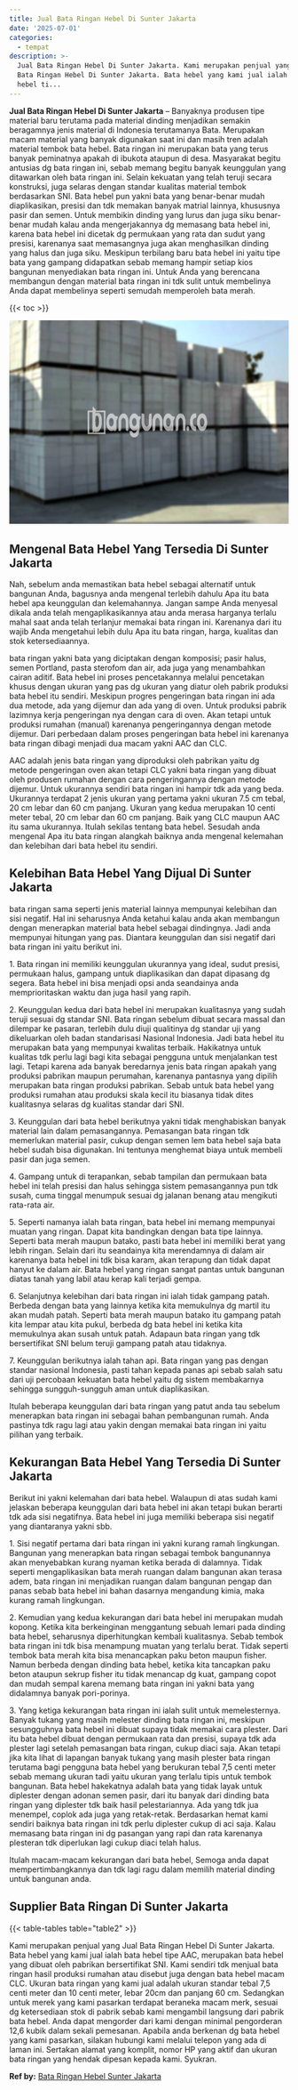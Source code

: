 ```yaml
---
title: Jual Bata Ringan Hebel Di Sunter Jakarta
date: '2025-07-01'
categories:
  - tempat
description: >-
  Jual Bata Ringan Hebel Di Sunter Jakarta. Kami merupakan penjual yang Jual
  Bata Ringan Hebel Di Sunter Jakarta. Bata hebel yang kami jual ialah bata
  hebel ti...
---
```


**Jual Bata Ringan Hebel Di Sunter Jakarta** – Banyaknya produsen tipe material baru terutama pada material dinding menjadikan semakin beragamnya jenis material di Indonesia terutamanya Bata. Merupakan macam material yang banyak digunakan saat ini dan masih tren adalah material tembok bata hebel. Bata ringan ini merupakan bata yang terus banyak peminatnya apakah di ibukota ataupun di desa. Masyarakat begitu antusias dg bata ringan ini, sebab memang begitu banyak keunggulan yang ditawarkan oleh bata ringan ini. Selain kekuatan yang telah teruji secara konstruksi, juga selaras dengan standar kualitas material tembok berdasarkan SNI. Bata hebel pun yakni bata yang benar-benar mudah diaplikasikan, presisi dan tdk memakan banyak matrial lainnya, khususnya pasir dan semen. Untuk membikin dinding yang lurus dan juga siku benar-benar mudah kalau anda mengerjakannya dg memasang bata hebel ini, karena bata hebel ini dicetak dg permukaan yang rata dan sudut yang presisi, karenanya saat memasangnya juga akan menghasilkan dinding yang halus dan juga siku. Meskipun terbilang baru bata hebel ini yaitu tipe bata yang gampang didapatkan sebab memang hampir setiap kios bangunan menyediakan bata ringan ini. Untuk Anda yang berencana membangun dengan material bata ringan ini tdk sulit untuk membelinya Anda dapat membelinya seperti semudah memperoleh bata merah.

{{< toc >}}

![Jual Bata Ringan Hebel Di Sunter Jakarta](/images/jual-hebel-murah-37.png)

## Mengenal Bata Hebel Yang Tersedia Di Sunter Jakarta

Nah, sebelum anda memastikan bata hebel sebagai alternatif untuk bangunan Anda, bagusnya anda mengenal terlebih dahulu Apa itu bata hebel apa keunggulan dan kelemahannya. Jangan sampe Anda menyesal dikala anda telah mengaplikasikannya atau anda merasa harganya terlalu mahal saat anda telah terlanjur memakai bata ringan ini. Karenanya dari itu wajib Anda mengetahui lebih dulu Apa itu bata ringan, harga, kualitas dan stok ketersediaannya.

bata ringan yakni bata yang diciptakan dengan komposisi; pasir halus, semen Portland, pasta sterofom dan air, ada juga yang menambahkan cairan aditif. Bata hebel ini proses pencetakannya melalui pencetakan khusus dengan ukuran yang pas dg ukuran yang diatur oleh pabrik produksi bata hebel itu sendiri. Meskipun progres pengeringan bata ringan ini ada dua metode, ada yang dijemur dan ada yang di oven. Untuk produksi pabrik lazimnya kerja pengeringan nya dengan cara di oven. Akan tetapi untuk produksi rumahan (manual) karenanya pengeringannya dengan metode dijemur. Dari perbedaan dalam proses pengeringan bata hebel ini karenanya bata ringan dibagi menjadi dua macam yakni AAC dan CLC.

AAC adalah jenis bata ringan yang diproduksi oleh pabrikan yaitu dg metode pengeringan oven akan tetapi CLC yakni bata ringan yang dibuat oleh produsen rumahan dengan cara pengeringannya dengan metode dijemur. Untuk ukurannya sendiri bata ringan ini hampir tdk ada yang beda. Ukurannya terdapat 2 jenis ukuran yang pertama yakni ukuran 7.5 cm tebal, 20 cm lebar dan 60 cm panjang. Ukuran yang kedua merupakan 10 centi meter tebal, 20 cm lebar dan 60 cm panjang. Baik yang CLC maupun AAC itu sama ukurannya. Itulah sekilas tentang bata hebel. Sesudah anda mengenal Apa itu bata ringan alangkah baiknya anda mengenal kelemahan dan kelebihan dari bata hebel itu sendiri.

## Kelebihan Bata Hebel Yang Dijual Di Sunter Jakarta

bata ringan sama seperti jenis material lainnya mempunyai kelebihan dan sisi negatif. Hal ini seharusnya Anda ketahui kalau anda akan membangun dengan menerapkan material bata hebel sebagai dindingnya. Jadi anda mempunyai hitungan yang pas. Diantara keunggulan dan sisi negatif dari bata ringan ini yaitu berikut ini.

1\. Bata ringan ini memiliki keunggulan ukurannya yang ideal, sudut presisi, permukaan halus, gampang untuk diaplikasikan dan dapat dipasang dg segera. Bata hebel ini bisa menjadi opsi anda seandainya anda memprioritaskan waktu dan juga hasil yang rapih.

2\. Keunggulan kedua dari bata hebel ini merupakan kualitasnya yang sudah teruji sesuai dg standar SNI. Bata ringan sebelum dibuat secara massal dan dilempar ke pasaran, terlebih dulu diuji qualitinya dg standar uji yang dikeluarkan oleh badan standarisasi Nasional Indonesia. Jadi bata hebel itu merupakan bata yang mempunyai kwalitas terbaik. Hakikatnya untuk kualitas tdk perlu lagi bagi kita sebagai pengguna untuk menjalankan test lagi. Tetapi karena ada banyak beredarnya jenis bata ringan apakah yang produksi pabrikan maupun perumahan, karenanya pantasnya yang dipilih merupakan bata ringan produksi pabrikan. Sebab untuk bata hebel yang produksi rumahan atau produksi skala kecil itu biasanya tidak dites kualitasnya selaras dg kualitas standar dari SNI.

3\. Keunggulan dari bata hebel berikutnya yakni tidak menghabiskan banyak material lain dalam pemasangannya. Pemasangan bata ringan tdk memerlukan material pasir, cukup dengan semen lem bata hebel saja bata hebel sudah bisa digunakan. Ini tentunya menghemat biaya untuk membeli pasir dan juga semen.

4\. Gampang untuk di terapankan, sebab tampilan dan permukaan bata hebel ini telah presisi dan halus sehingga sistem pemasangannya pun tdk susah, cuma tinggal menumpuk sesuai dg jalanan benang atau mengikuti rata-rata air.

5\. Seperti namanya ialah bata ringan, bata hebel ini memang mempunyai muatan yang ringan. Dapat kita bandingkan dengan bata tipe lainnya. Seperti bata merah maupun batako, pasti bata hebel ini memiliki berat yang lebih ringan. Selain dari itu seandainya kita merendamnya di dalam air karenanya bata hebel ini tdk bisa karam, akan terapung dan tidak dapat hanyut ke dalam air. Bata hebel yang ringan sangat pantas untuk bangunan diatas tanah yang labil atau kerap kali terjadi gempa.

6\. Selanjutnya kelebihan dari bata ringan ini ialah tidak gampang patah. Berbeda dengan bata yang lainnya ketika kita memukulnya dg martil itu akan mudah patah. Seperti bata merah maupun batako itu gampang patah kita lempar atau kita pukul, berbeda dg bata hebel ini ketika kita memukulnya akan susah untuk patah. Adapaun bata ringan yang tdk bersertifikat SNI belum teruji gampang patah atau tidaknya.

7\. Keunggulan berikutnya ialah tahan api. Bata ringan yang pas dengan standar nasional Indonesia, pasti tahan kepada panas api sebab salah satu dari uji percobaan kekuatan bata hebel yaitu dg sistem membakarnya sehingga sungguh-sungguh aman untuk diaplikasikan.

Itulah beberapa keunggulan dari bata ringan yang patut anda tau sebelum menerapkan bata ringan ini sebagai bahan pembangunan rumah. Anda pastinya tdk ragu lagi atau yakin dengan memakai bata ringan ini yaitu pilihan yang terbaik.

## Kekurangan Bata Hebel Yang Tersedia Di Sunter Jakarta

Berikut ini yakni kelemahan dari bata hebel. Walaupun di atas sudah kami jelaskan beberapa keunggulan dari bata hebel ini akan tetapi bukan berarti tdk ada sisi negatifnya. Bata hebel ini juga memiliki beberapa sisi negatif yang diantaranya yakni sbb.

1\. Sisi negatif pertama dari bata ringan ini yakni kurang ramah lingkungan. Bangunan yang menerapkan bata ringan sebagai tembok bangunannya akan menyebabkan kurang nyaman ketika berada di dalamnya. Tidak seperti mengaplikasikan bata merah ruangan dalam bangunan akan terasa adem, bata ringan ini menjadikan ruangan dalam bangunan pengap dan panas sebab bata hebel ini bahan dasarnya mengandung kimia, maka kurang ramah lingkungan.

2\. Kemudian yang kedua kekurangan dari bata hebel ini merupakan mudah kopong. Ketika kita berkeinginan menggantung sebuah lemari pada dinding bata hebel, seharusnya diperhitungkan kembali kualitasnya. Sebab tembok bata ringan ini tdk bisa menampung muatan yang terlalu berat. Tidak seperti tembok bata merah kita bisa menancapkan paku beton maupun fisher. Namun berbeda dengan dinding bata hebel, ketika kita tancapkan paku beton ataupun sekrup fisher itu tidak menancap dg kuat, gampang copot dan mudah sempal karena memang bata ringan ini yakni bata yang didalamnya banyak pori-porinya.

3\. Yang ketiga kekurangan bata ringan ini ialah sulit untuk memelesternya. Banyak tukang yang masih melester dinding bata ringan ini, meskipun sesungguhnya bata hebel ini dibuat supaya tidak memakai cara plester. Dari itu bata hebel dibuat dengan permukaan rata dan presisi, supaya tdk ada plester lagi setelah pemasangan bata ringan, cukup diaci saja. Akan tetapi jika kita lihat di lapangan banyak tukang yang masih plester bata ringan terutama bagi pengguna bata hebel yang berukuran tebal 7,5 centi meter sebab memang ukuran tadi yaitu ukuran yang terlalu tipis untuk tembok bangunan. Bata hebel hakekatnya adalah bata yang tidak layak untuk diplester dengan adonan semen pasir, dari itu banyak dari dinding bata ringan yang diplester tdk baik hasil pelestariannya. Ada yang tdk jua menempel, coplok ada juga yang retak-retak. Berdasarkan hemat kami sendiri baiknya bata ringan ini tdk perlu diplester cukup di aci saja. Kalau memasang bata ringan ini dg pasangan yang rapi dan rata karenanya plesteran tdk diperlukan lagi cukup diaci telah halus.

Itulah macam-macam kekurangan dari bata hebel, Semoga anda dapat mempertimbangkannya dan tdk lagi ragu dalam memilih material dinding untuk bangunan anda.

## Supplier Bata Ringan Di Sunter Jakarta

{{< table-tables table="table2" >}}

Kami merupakan penjual yang Jual Bata Ringan Hebel Di Sunter Jakarta. Bata hebel yang kami jual ialah bata hebel tipe AAC, merupakan bata hebel yang dibuat oleh pabrikan bersertifikat SNI. Kami sendiri tdk menjual bata ringan hasil produksi rumahan atau disebut juga dengan bata hebel macam CLC. Ukuran bata ringan yang kami jual adalah ukuran standar tebal 7,5 centi meter dan 10 centi meter, lebar 20cm dan panjang 60 cm. Sedangkan untuk merek yang kami pasarkan terdapat beraneka macam merk, sesuai dg ketersediaan stok di pabrik sebab kami mengambil langsung dari pabrik bata hebel. Anda dapat mengorder dari kami dengan minimal pengorderan 12,6 kubik dalam sekali pemesanan. Apabila anda berkenan dg bata hebel yang kami pasarkan, silakan hubungi kami melalui telepon yang ada di laman ini. Sertakan alamat yang komplit, nomor HP yang aktif dan ukuran bata ringan yang hendak dipesan kepada kami. Syukran.

**Ref by:** [Bata Ringan Hebel Sunter Jakarta](https://id.wikipedia.org/wiki/Bata)

